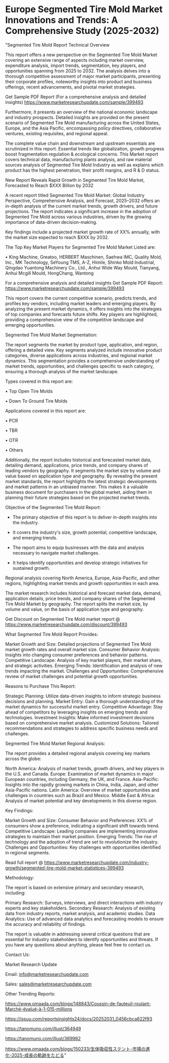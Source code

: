# Europe Segmented Tire Mold Market Innovations and Trends: A Comprehensive Study (2025-2032)
"Segmented Tire Mold Report Technical Overview

This report offers a new perspective on the Segmented Tire Mold Market covering an extensive range of aspects including market overview, expenditure analysis, import trends, segmentation, key players, and opportunities spanning from 2025 to 2032. The analysis delves into a thorough competitive assessment of major market participants, presenting their corporate profiles, noteworthy insights into product and business offerings, recent advancements, and pivotal market strategies.

Get Sample PDF Report (For a comprehensive analysis and detailed insights) https://www.marketresearchupdate.com/sample/399493

Furthermore, it presents an overview of the national economic landscape and industry prospects. Detailed insights are provided on the present scenario of Segmented Tire Mold manufacturing across the United States, Europe, and the Asia Pacific, encompassing policy directives, collaborative ventures, existing requisites, and regional appeal.

The complete value chain and downstream and upstream essentials are scrutinized in this report. Essential trends like globalization, growth progress boost fragmentation regulation & ecological concerns. This Market report covers technical data, manufacturing plants analysis, and raw material sources analysis of Segmented Tire Mold Industry as well as explains which product has the highest penetration, their profit margins, and R & D status.

New Report Reveals Rapid Growth in Segmented Tire Mold Market, Forecasted to Reach $XXX Billion by 2032

A recent report titled Segmented Tire Mold Market: Global Industry Perspective, Comprehensive Analysis, and Forecast, 2025–2032 offers an in-depth analysis of the current market trends, growth drivers, and future projections. The report indicates a significant increase in the adoption of Segmented Tire Mold across various industries, driven by the growing importance of data-driven decision-making.

Key findings include a projected market growth rate of XX% annually, with the market size expected to reach $XXX by 2032.

The Top Key Market Players for Segmented Tire Mold Market Listed are:

• King Machine, Greatoo, HERBERT Maschinen, Saehwa IMC, Quality Mold, Inc., MK Technology, SeYoung TMS, A-Z, Himile, Shinko Mold Industrial, Qingdao Yuantong Machinery Co., Ltd., Anhui Wide Way Mould, Tianyang, Anhui Mcgill Mould, HongChang, Wantong

For a comprehensive analysis and detailed insights Get Sample PDF Report: https://www.marketresearchupdate.com/sample/399493

This report covers the current competitive scenario, predicts trends, and profiles key vendors, including market leaders and emerging players. By analyzing the present market dynamics, it offers insights into the strategies of top companies and forecasts future shifts. Key players are highlighted, providing a comprehensive view of the competitive landscape and emerging opportunities.

Segmented Tire Mold Market Segmentation:

The report segments the market by product type, application, and region, offering a detailed view. Key segments analyzed include innovative product categories, diverse applications across industries, and regional market dynamics. This segmentation provides a comprehensive understanding of market trends, opportunities, and challenges specific to each category, ensuring a thorough analysis of the market landscape.

Types covered in this report are:

• Top Open Tire Molds

• Down To Ground Tire Molds

Applications covered in this report are:

• PCR

• TBR

• OTR

• Others

Additionally, the report includes historical and forecasted market data, detailing demand, applications, price trends, and company shares of leading vendors by geography. It segments the market size by volume and value based on application type and geography. By revealing the present market standards, the report highlights the latest strategic developments and market patterns in an unbiased manner. This makes it a valuable business document for purchasers in the global market, aiding them in planning their future strategies based on the projected market trends.

Objective of the Segmented Tire Mold Report:

- The primary objective of this report is to deliver in-depth insights into the industry.

- It covers the industry's size, growth potential, competitive landscape, and emerging trends.

- The report aims to equip businesses with the data and analysis necessary to navigate market challenges.

- It helps identify opportunities and develop strategic initiatives for sustained growth.

Regional analysis covering North America, Europe, Asia-Pacific, and other regions, highlighting market trends and growth opportunities in each area.

The market research includes historical and forecast market data, demand, application details, price trends, and company shares of the Segmented Tire Mold Market by geography. The report splits the market size, by volume and value, on the basis of application type and geography.

Get Discount on Segmented Tire Mold market report @ https://www.marketresearchupdate.com/discount/399493

What Segmented Tire Mold Report Provides:

Market Growth and Size: Detailed projections of Segmented Tire Mold market growth rates and overall market size.
Consumer Behavior Analysis: Insights into changing consumer preferences and behavior patterns.
Competitive Landscape: Analysis of key market players, their market share, and strategic activities.
Emerging Trends: Identification and analysis of new trends impacting the market.
Challenges and Opportunities: Comprehensive review of market challenges and potential growth opportunities.

Reasons to Purchase This Report:

Strategic Planning: Utilize data-driven insights to inform strategic business decisions and planning.
Market Entry: Gain a thorough understanding of the market dynamics for successful market entry.
Competitive Advantage: Stay ahead of competitors by leveraging insights on emerging trends and technologies.
Investment Insights: Make informed investment decisions based on comprehensive market analysis.
Customized Solutions: Tailored recommendations and strategies to address specific business needs and challenges.

Segmented Tire Mold Market Regional Analysis:

The report provides a detailed regional analysis covering key markets across the globe:

North America: Analysis of market trends, growth drivers, and key players in the U.S. and Canada.
Europe: Examination of market dynamics in major European countries, including Germany, the UK, and France.
Asia-Pacific: Insights into the rapidly growing markets in China, India, Japan, and other Asia-Pacific nations.
Latin America: Overview of market opportunities and challenges in countries such as Brazil and Mexico.
Middle East & Africa: Analysis of market potential and key developments in this diverse region.

Key Findings:

Market Growth and Size:
Consumer Behavior and Preferences: XX% of consumers show a preference, indicating a significant shift towards trend.
Competitive Landscape: Leading companies are implementing innovative strategies to maintain their market position.
Emerging Trends: The rise of technology and the adoption of trend are set to revolutionize the industry.
Challenges and Opportunities: Key challenges with opportunities identified in regional segments.

Read full report @ https://www.marketresearchupdate.com/industry-growth/segmented-tire-mold-market-statistices-399493

Methodology:

The report is based on extensive primary and secondary research, including:

Primary Research: Surveys, interviews, and direct interactions with industry experts and key stakeholders.
Secondary Research: Analysis of existing data from industry reports, market analysis, and academic studies.
Data Analytics: Use of advanced data analytics and forecasting models to ensure the accuracy and reliability of findings.

The report is valuable in addressing several critical questions that are essential for industry stakeholders to identify opportunities and threats. If you have any questions about anything, please feel free to contact us.

Contact Us:

Market Research Update

Email: info@marketresearchupdate.com

Sales: sales@marketresearchupdate.com

Other Trending Reports:

https://www.omaada.com/blogs/148843/Coussin-de-fauteuil-roulant-Marché-évalué-à-1-015-millions

https://issuu.com/reportsinsights24/docs/20252031_0456cbca622f93

https://tanomuno.com/illust/364949

https://tanomuno.com/illust/369982

https://www.omaada.com/blogs/150233/生体吸収性ステント-市場の進化-2025-成長の軌跡をたどる"

